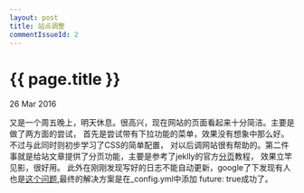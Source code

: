 ```yaml
---
layout: post
title: 站点调整
commentIssueId: 2
---
```


{{ page.title }}
================

<p class="meta">26 Mar 2016</p>

又是一个周五晚上，明天休息。很高兴，现在网站的页面看起来十分简洁。主要是做了两方面的尝试，
首先是尝试带有下拉功能的菜单，效果没有想象中那么好。不过与此同时则初步学习了CSS的简单配置，
对以后调网站很有帮助的。第二件事就是给站文章提供了分页功能，主要是参考了jeklly的官方[分页](https://jekyllrb.com/docs/pagination/)教程，
效果立竿见影，很好用。
此外在刚刚发现写好的日志不能自动更新，google了下发现有人也是[这个问题](http://stackoverflow.com/questions/35477485/jekyll-blog-not-updating-showing-new-posts),最终的解决方案是在_config.yml中添加
future: true成功了。
